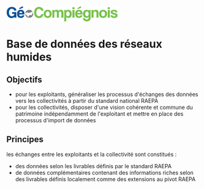 ![picto](/doc/img/Logo_web-GeoCompiegnois.png)

# Base de données des réseaux humides

## Objectifs

* pour les exploitants, généraliser les processus d'échanges des données vers les collectivités à partir du standard national RAEPA
* pour les collectivités, disposer d'une vision cohérente et commune du patrimoine indépendamment de l'exploitant et mettre en place des processus d'import de données

## Principes

les échanges entre les exploitants et la collectivité sont constitués :
* des données selon les livrables définis par le standard RAEPA
* de données complémentaires contenant des informations riches selon des livrables définis localement comme des extensions au pivot RAEPA
